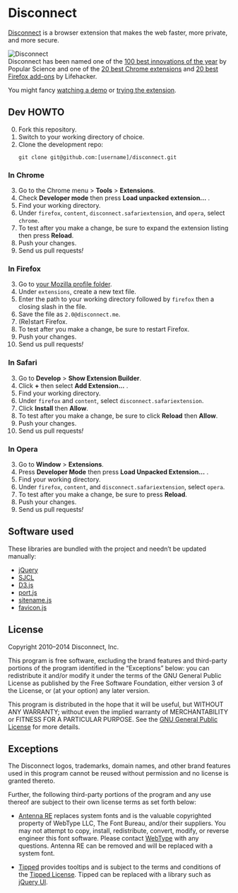 # Disconnect

[Disconnect](https://disconnect.me/) is a browser extension that makes the web
faster, more private, and more secure.

![Disconnect](collateral/disconnect/d2-faster-transparent.png)  
Disconnect has been named one of the
[100 best innovations of the year](http://www.popsci.com/bown/2013/category/software)
by Popular Science and one of the
[20 best Chrome extensions](http://lifehacker.com/lifehacker-pack-for-chrome-2013-our-list-of-the-best-e-880863393)
and
[20 best Firefox add-ons](http://lifehacker.com/lifehacker-pack-for-firefox-2013-our-list-of-the-best-896766794)
by Lifehacker.

You might fancy [watching a demo](https://www.youtube.com/watch?v=Lvem1Z66C7Q)
or [trying the extension](https://disconnect.me/).

## Dev HOWTO

0. Fork this repository.
1. Switch to your working directory of choice.
2. Clone the development repo:
    ```
    git clone git@github.com:[username]/disconnect.git
    ```

### In Chrome

3. Go to the Chrome menu > **Tools** > **Extensions**.
4. Check **Developer mode** then press **Load unpacked extension...** .
5. Find your working directory.
6. Under `firefox`, `content`, `disconnect.safariextension`, and `opera`, select
   `chrome`.
7. To test after you make a change, be sure to expand the extension listing then
   press **Reload**.
8. Push your changes.
9. Send us pull requests<em>!</em>

### In Firefox

3. Go to
   [your Mozilla profile folder](http://kb.mozillazine.org/Profile_folder).
4. Under `extensions`, create a new text file.
5. Enter the path to your working directory followed by `firefox` then a closing
   slash in the file.
6. Save the file as `2.0@disconnect.me`.
7. (Re)start Firefox.
8. To test after you make a change, be sure to restart Firefox.
9. Push your changes.
10. Send us pull requests<em>!</em>

### In Safari

3. Go to **Develop** > **Show Extension Builder**.
4. Click **+** then select **Add Extension...** .
5. Find your working directory.
6. Under `firefox` and `content`, select `disconnect.safariextension`.
7. Click **Install** then **Allow**.
8. To test after you make a change, be sure to click **Reload** then **Allow**.
9. Push your changes.
10. Send us pull requests<em>!</em>

### In Opera

3. Go to **Window** > **Extensions**.
4. Press **Developer Mode** then press **Load Unpacked Extension...** .
5. Find your working directory.
6. Under `firefox`, `content`, and `disconnect.safariextension`, select `opera`.
7. To test after you make a change, be sure to press **Reload**.
8. Push your changes.
9. Send us pull requests<em>!</em>

## Software used

These libraries are bundled with the project and needn’t be updated manually:

* [jQuery](https://github.com/jquery/jquery)
* [SJCL](https://github.com/bitwiseshiftleft/sjcl)
* [D3.js](https://github.com/mbostock/d3)
* [port.js](https://github.com/disconnectme/port)
* [sitename.js](https://github.com/disconnectme/sitename)
* [favicon.js](https://github.com/disconnectme/favicon)

## License

Copyright 2010–2014 Disconnect, Inc.

This program is free software, excluding the brand features and third-party
portions of the program identified in the “Exceptions” below: you can
redistribute it and/or modify it under the terms of the GNU General Public
License as published by the Free Software Foundation, either version 3 of the
License, or (at your option) any later version.

This program is distributed in the hope that it will be useful, but WITHOUT ANY
WARRANTY; without even the implied warranty of MERCHANTABILITY or FITNESS FOR A
PARTICULAR PURPOSE. See the
[GNU General Public License](https://www.gnu.org/licenses/gpl.html) for more
details.

## Exceptions

The Disconnect logos, trademarks, domain names, and other brand features used in
this program cannot be reused without permission and no license is granted
thereto.

Further, the following third-party portions of the program and any use thereof
are subject to their own license terms as set forth below:

* [Antenna RE](https://github.com/disconnectme/disconnect/tree/master/firefox/content/disconnect.safariextension/opera/chrome/fonts)
  replaces system fonts and is the valuable copyrighted property of WebType LLC,
  The Font Bureau, and/or their suppliers. You may not attempt to copy, install,
  redistribute, convert, modify, or reverse engineer this font software. Please
  contact [WebType](http://www.webtype.com/) with any questions. Antenna RE can
  be removed and will be replaced with a system font.

* [Tipped](https://github.com/disconnectme/disconnect/tree/master/firefox/content/disconnect.safariextension/opera/chrome/scripts/vendor/tipped)
  provides tooltips and is subject to the terms and conditions of the
  [Tipped License](http://projects.nickstakenburg.com/tipped/license). Tipped
  can be replaced with a library such as [jQuery UI](http://jqueryui.com/).
